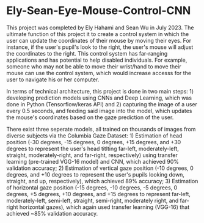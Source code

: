 # Ely-Sean-Eye-Mouse-Control-CNN
This project was completed by Ely Hahami and Sean Wu in July 2023. The ultimate function of this project it to create a control system in which the user can update the coordinates of their mouse by moving their eyes. For instance, if the user's pupil's look to the right, the user's mouse will adjust the coordinates to the right. This control system has far-ranging applications and has potential to help disabled individuals. For example, someone who may not be able to move their wrist/hand to move their mouse can use the control system, which would increase accesss for the user to navigate his or her computer. 

In terms of technical architecture, this project is done in two main steps: 1) developing prediction models using CNNs and Deep Learning, which was done in Python (Tensorflow/keras API) and 2) capturing the image of a user every 0.5 seconds, and feeding said image into the model, which updates the mouse's coordinates based on the gaze prediction of the user. 


There exist three seperate models, all trained on thousands of images from diverse subjects via the Columbia Gaze Dataset: 1) Estimation of head position (-30 degrees, -15 degrees, 0 degrees, +15 degrees, and +30 degrees to represent the user's head titlting far-left, moderately-left, straight, moderately-right, and far-right, respectively) using transfer learning (pre-trained VGG-16 model) and CNN, which achieved 90% validation accuracy; 2) Estimation of vertical gaze position (-10 degrees, 0 degrees, and +10 degrees to represent the user's pupils looking down, straight, and up, respectively), which achieved 89% accuracy; 3) Estimation of horizontal gaze position (-15 degrees, -10 degrees, -5 degrees, 0 degrees, +5 degrees, +10 degrees, and +15 degrees to represent far-left, moderately-left, semi-left, straight, semi-right, moderately right, and far-right horizontal gazes), which again used transfer learning (VGG-16) that achieved ~85% validation accuracy. 
